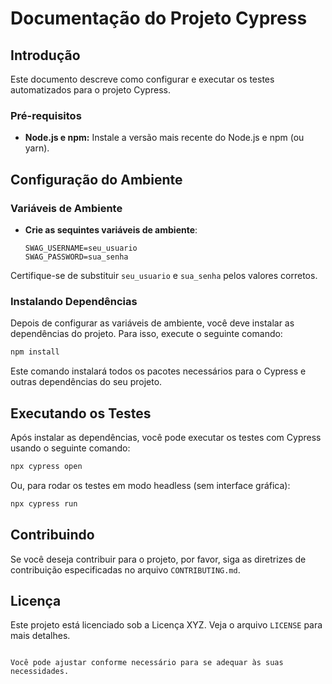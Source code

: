 # Documentação do Projeto Cypress

## Introdução

Este documento descreve como configurar e executar os testes automatizados para o projeto Cypress.

### Pré-requisitos

- **Node.js e npm:** Instale a versão mais recente do Node.js e npm (ou yarn).

## Configuração do Ambiente

### Variáveis de Ambiente

- **Crie as sequintes variáveis de ambiente**:
  ```dotenv
  SWAG_USERNAME=seu_usuario
  SWAG_PASSWORD=sua_senha
  ```

Certifique-se de substituir `seu_usuario` e `sua_senha` pelos valores corretos.

### Instalando Dependências

Depois de configurar as variáveis de ambiente, você deve instalar as dependências do projeto. Para isso, execute o seguinte comando:

```bash
npm install
```

Este comando instalará todos os pacotes necessários para o Cypress e outras dependências do seu projeto.

## Executando os Testes

Após instalar as dependências, você pode executar os testes com Cypress usando o seguinte comando:

```bash
npx cypress open
```

Ou, para rodar os testes em modo headless (sem interface gráfica):

```bash
npx cypress run
```

## Contribuindo

Se você deseja contribuir para o projeto, por favor, siga as diretrizes de contribuição especificadas no arquivo `CONTRIBUTING.md`.

## Licença

Este projeto está licenciado sob a Licença XYZ. Veja o arquivo `LICENSE` para mais detalhes.

```

Você pode ajustar conforme necessário para se adequar às suas necessidades.
```

